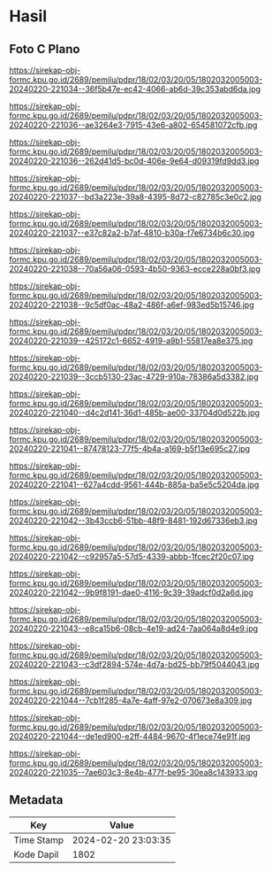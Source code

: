 # Hasil

## Foto C Plano

https://sirekap-obj-formc.kpu.go.id/2689/pemilu/pdpr/18/02/03/20/05/1802032005003-20240220-221034--36f5b47e-ec42-4066-ab6d-39c353abd6da.jpg

https://sirekap-obj-formc.kpu.go.id/2689/pemilu/pdpr/18/02/03/20/05/1802032005003-20240220-221036--ae3264e3-7915-43e6-a802-654581072cfb.jpg

https://sirekap-obj-formc.kpu.go.id/2689/pemilu/pdpr/18/02/03/20/05/1802032005003-20240220-221036--262d41d5-bc0d-406e-9e64-d09319fd9dd3.jpg

https://sirekap-obj-formc.kpu.go.id/2689/pemilu/pdpr/18/02/03/20/05/1802032005003-20240220-221037--bd3a223e-39a8-4395-8d72-c82785c3e0c2.jpg

https://sirekap-obj-formc.kpu.go.id/2689/pemilu/pdpr/18/02/03/20/05/1802032005003-20240220-221037--e37c82a2-b7af-4810-b30a-f7e6734b6c30.jpg

https://sirekap-obj-formc.kpu.go.id/2689/pemilu/pdpr/18/02/03/20/05/1802032005003-20240220-221038--70a56a06-0593-4b50-9363-ecce228a0bf3.jpg

https://sirekap-obj-formc.kpu.go.id/2689/pemilu/pdpr/18/02/03/20/05/1802032005003-20240220-221038--9c5df0ac-48a2-486f-a6ef-983ed5b15746.jpg

https://sirekap-obj-formc.kpu.go.id/2689/pemilu/pdpr/18/02/03/20/05/1802032005003-20240220-221039--425172c1-6652-4919-a9b1-55817ea8e375.jpg

https://sirekap-obj-formc.kpu.go.id/2689/pemilu/pdpr/18/02/03/20/05/1802032005003-20240220-221039--3ccb5130-23ac-4729-910a-78386a5d3382.jpg

https://sirekap-obj-formc.kpu.go.id/2689/pemilu/pdpr/18/02/03/20/05/1802032005003-20240220-221040--d4c2d141-36d1-485b-ae00-33704d0d522b.jpg

https://sirekap-obj-formc.kpu.go.id/2689/pemilu/pdpr/18/02/03/20/05/1802032005003-20240220-221041--87478123-77f5-4b4a-a169-b5f13e695c27.jpg

https://sirekap-obj-formc.kpu.go.id/2689/pemilu/pdpr/18/02/03/20/05/1802032005003-20240220-221041--627a4cdd-9561-444b-885a-ba5e5c5204da.jpg

https://sirekap-obj-formc.kpu.go.id/2689/pemilu/pdpr/18/02/03/20/05/1802032005003-20240220-221042--3b43ccb6-51bb-48f9-8481-192d67336eb3.jpg

https://sirekap-obj-formc.kpu.go.id/2689/pemilu/pdpr/18/02/03/20/05/1802032005003-20240220-221042--c92957a5-57d5-4339-abbb-1fcec2f20c07.jpg

https://sirekap-obj-formc.kpu.go.id/2689/pemilu/pdpr/18/02/03/20/05/1802032005003-20240220-221042--9b9f8191-dae0-4116-9c39-39adcf0d2a6d.jpg

https://sirekap-obj-formc.kpu.go.id/2689/pemilu/pdpr/18/02/03/20/05/1802032005003-20240220-221043--e8ca15b6-08cb-4e19-ad24-7aa064a8d4e9.jpg

https://sirekap-obj-formc.kpu.go.id/2689/pemilu/pdpr/18/02/03/20/05/1802032005003-20240220-221043--c3df2894-574e-4d7a-bd25-bb79f5044043.jpg

https://sirekap-obj-formc.kpu.go.id/2689/pemilu/pdpr/18/02/03/20/05/1802032005003-20240220-221044--7cb1f285-4a7e-4aff-97e2-070673e8a309.jpg

https://sirekap-obj-formc.kpu.go.id/2689/pemilu/pdpr/18/02/03/20/05/1802032005003-20240220-221044--de1ed900-e2ff-4484-9670-4f1ece74e91f.jpg

https://sirekap-obj-formc.kpu.go.id/2689/pemilu/pdpr/18/02/03/20/05/1802032005003-20240220-221035--7ae603c3-8e4b-477f-be95-30ea8c143933.jpg


## Metadata

| Key        | Value               |
| ---------- | ------------------- |
| Time Stamp | 2024-02-20 23:03:35 |
| Kode Dapil | 1802                |



